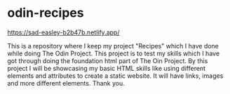# odin-recipes

https://sad-easley-b2b47b.netlify.app/

This is a repository where I keep my project "Recipes" which I have done while doing The Odin Project. This project is to test my skills which I have got through doing the foundation html part of The Oin Project. By this project I will be showcasing my basic HTML skills like using different elements and attributes to create a static website. It will have links, images and more different elements. Thank you.
